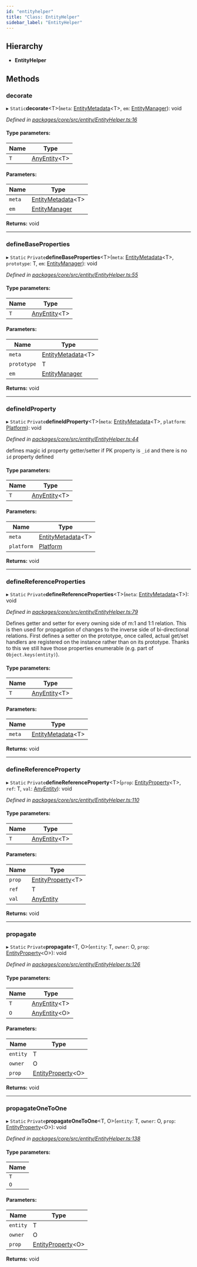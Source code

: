 ```yaml
---
id: "entityhelper"
title: "Class: EntityHelper"
sidebar_label: "EntityHelper"
---
```


## Hierarchy

* **EntityHelper**

## Methods

### decorate

▸ `Static`**decorate**&#60;T>(`meta`: [EntityMetadata](entitymetadata.md)&#60;T>, `em`: [EntityManager](entitymanager.md)): void

*Defined in [packages/core/src/entity/EntityHelper.ts:16](https://github.com/mikro-orm/mikro-orm/blob/4249b052e/packages/core/src/entity/EntityHelper.ts#L16)*

#### Type parameters:

Name | Type |
------ | ------ |
`T` | [AnyEntity](../index.md#anyentity)&#60;T> |

#### Parameters:

Name | Type |
------ | ------ |
`meta` | [EntityMetadata](entitymetadata.md)&#60;T> |
`em` | [EntityManager](entitymanager.md) |

**Returns:** void

___

### defineBaseProperties

▸ `Static` `Private`**defineBaseProperties**&#60;T>(`meta`: [EntityMetadata](entitymetadata.md)&#60;T>, `prototype`: T, `em`: [EntityManager](entitymanager.md)): void

*Defined in [packages/core/src/entity/EntityHelper.ts:55](https://github.com/mikro-orm/mikro-orm/blob/4249b052e/packages/core/src/entity/EntityHelper.ts#L55)*

#### Type parameters:

Name | Type |
------ | ------ |
`T` | [AnyEntity](../index.md#anyentity)&#60;T> |

#### Parameters:

Name | Type |
------ | ------ |
`meta` | [EntityMetadata](entitymetadata.md)&#60;T> |
`prototype` | T |
`em` | [EntityManager](entitymanager.md) |

**Returns:** void

___

### defineIdProperty

▸ `Static` `Private`**defineIdProperty**&#60;T>(`meta`: [EntityMetadata](entitymetadata.md)&#60;T>, `platform`: [Platform](platform.md)): void

*Defined in [packages/core/src/entity/EntityHelper.ts:44](https://github.com/mikro-orm/mikro-orm/blob/4249b052e/packages/core/src/entity/EntityHelper.ts#L44)*

defines magic id property getter/setter if PK property is `_id` and there is no `id` property defined

#### Type parameters:

Name | Type |
------ | ------ |
`T` | [AnyEntity](../index.md#anyentity)&#60;T> |

#### Parameters:

Name | Type |
------ | ------ |
`meta` | [EntityMetadata](entitymetadata.md)&#60;T> |
`platform` | [Platform](platform.md) |

**Returns:** void

___

### defineReferenceProperties

▸ `Static` `Private`**defineReferenceProperties**&#60;T>(`meta`: [EntityMetadata](entitymetadata.md)&#60;T>): void

*Defined in [packages/core/src/entity/EntityHelper.ts:79](https://github.com/mikro-orm/mikro-orm/blob/4249b052e/packages/core/src/entity/EntityHelper.ts#L79)*

Defines getter and setter for every owning side of m:1 and 1:1 relation. This is then used for propagation of
changes to the inverse side of bi-directional relations.
First defines a setter on the prototype, once called, actual get/set handlers are registered on the instance rather
than on its prototype. Thanks to this we still have those properties enumerable (e.g. part of `Object.keys(entity)`).

#### Type parameters:

Name | Type |
------ | ------ |
`T` | [AnyEntity](../index.md#anyentity)&#60;T> |

#### Parameters:

Name | Type |
------ | ------ |
`meta` | [EntityMetadata](entitymetadata.md)&#60;T> |

**Returns:** void

___

### defineReferenceProperty

▸ `Static` `Private`**defineReferenceProperty**&#60;T>(`prop`: [EntityProperty](../interfaces/entityproperty.md)&#60;T>, `ref`: T, `val`: [AnyEntity](../index.md#anyentity)): void

*Defined in [packages/core/src/entity/EntityHelper.ts:110](https://github.com/mikro-orm/mikro-orm/blob/4249b052e/packages/core/src/entity/EntityHelper.ts#L110)*

#### Type parameters:

Name | Type |
------ | ------ |
`T` | [AnyEntity](../index.md#anyentity)&#60;T> |

#### Parameters:

Name | Type |
------ | ------ |
`prop` | [EntityProperty](../interfaces/entityproperty.md)&#60;T> |
`ref` | T |
`val` | [AnyEntity](../index.md#anyentity) |

**Returns:** void

___

### propagate

▸ `Static` `Private`**propagate**&#60;T, O>(`entity`: T, `owner`: O, `prop`: [EntityProperty](../interfaces/entityproperty.md)&#60;O>): void

*Defined in [packages/core/src/entity/EntityHelper.ts:126](https://github.com/mikro-orm/mikro-orm/blob/4249b052e/packages/core/src/entity/EntityHelper.ts#L126)*

#### Type parameters:

Name | Type |
------ | ------ |
`T` | [AnyEntity](../index.md#anyentity)&#60;T> |
`O` | [AnyEntity](../index.md#anyentity)&#60;O> |

#### Parameters:

Name | Type |
------ | ------ |
`entity` | T |
`owner` | O |
`prop` | [EntityProperty](../interfaces/entityproperty.md)&#60;O> |

**Returns:** void

___

### propagateOneToOne

▸ `Static` `Private`**propagateOneToOne**&#60;T, O>(`entity`: T, `owner`: O, `prop`: [EntityProperty](../interfaces/entityproperty.md)&#60;O>): void

*Defined in [packages/core/src/entity/EntityHelper.ts:138](https://github.com/mikro-orm/mikro-orm/blob/4249b052e/packages/core/src/entity/EntityHelper.ts#L138)*

#### Type parameters:

Name |
------ |
`T` |
`O` |

#### Parameters:

Name | Type |
------ | ------ |
`entity` | T |
`owner` | O |
`prop` | [EntityProperty](../interfaces/entityproperty.md)&#60;O> |

**Returns:** void
